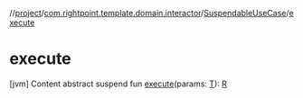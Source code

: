 //[project](../../index.md)/[com.rightpoint.template.domain.interactor](../index.md)/[SuspendableUseCase](index.md)/[execute](execute.md)



# execute
[jvm]
Content
abstract suspend fun [execute](execute.md)(params: [T](index.md)): [R](index.md)
